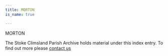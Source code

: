 ```yaml
---
title: MORTON
is_name: true

---
```


MORTON


The Stoke Climsland Parish Archive holds material under this index entry. To find out more please [contact us](/contact/)
